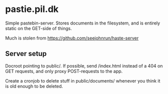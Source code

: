 # pastie.pil.dk

Simple pastebin-server. Stores documents in the filesystem, and is entirely
static on the GET-side of things.

Much is stolen from https://github.com/seejohnrun/haste-server


## Server setup

Docroot pointing to public/. If possible, send /index.html instead of a 404 on
GET requests, and only proxy POST-requests to the app.

Create a cronjob to delete stuff in public/documents/ whenever you think it is
old enough to be deleted.

